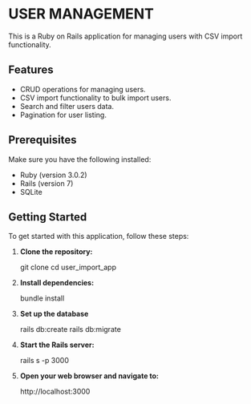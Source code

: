 # USER MANAGEMENT

This is a Ruby on Rails application for managing users with CSV import functionality.

## Features

- CRUD operations for managing users.
- CSV import functionality to bulk import users.
- Search and filter users data.
- Pagination for user listing.

## Prerequisites

Make sure you have the following installed:

- Ruby (version 3.0.2)
- Rails (version 7)
- SQLite

## Getting Started

To get started with this application, follow these steps:

1. **Clone the repository:**

   git clone <repository-url>
   cd user_import_app

2. **Install dependencies:**

    bundle install

3. **Set up the database**
 
    rails db:create
    rails db:migrate

4. **Start the Rails server:**
 
    rails s -p 3000

4. **Open your web browser and navigate to:**
 
    http://localhost:3000


